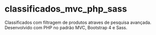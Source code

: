 # classificados_mvc_php_sass
Classificados com filtragem de produtos atraves de pesquisa avançada. Desenvolvido com PHP no padrão MVC, Bootstrap 4 e Sass.
